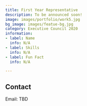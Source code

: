 ```yaml
---
title: First Year Representative
description: To be announced soon!
image: images/portfolio/work5.jpg
bg_image: images/featue-bg.jpg
category: Executive Council 2020
information:
- label: Name
  info: N/A
- label: Skills
  info: N/A
- label: Fun Fact
  info: N/A

---
```

## Contact

Email: TBD